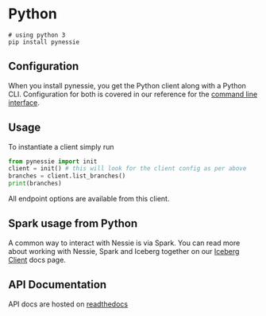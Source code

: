 # Python

```
# using python 3
pip install pynessie
```

## Configuration

When you install pynessie, you get the Python client along with a Python CLI. Configuration
for both is covered in our reference for the [command line interface](../tools/cli.md).

## Usage

To instantiate a client simply run

```python
from pynessie import init
client = init() # this will look for the client config as per above
branches = client.list_branches()
print(branches)
```

All endpoint options are available from this client.

## Spark usage from Python

A common way to interact with Nessie is via Spark. You can read more about working
with Nessie, Spark and Iceberg together on our [Iceberg Client](../tools/iceberg/spark.md) docs page.

## API Documentation

API docs are hosted on [readthedocs](https://nessie.readthedocs.io/en/latest/)
